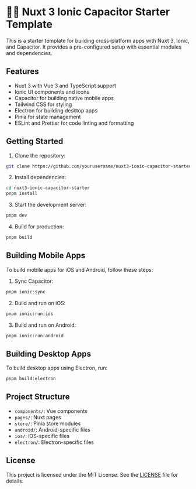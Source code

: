 # 🧚🏻 Nuxt 3 Ionic Capacitor Starter Template

This is a starter template for building cross-platform apps with Nuxt 3, Ionic, and Capacitor. It provides a pre-configured setup with essential modules and dependencies.

## Features

- Nuxt 3 with Vue 3 and TypeScript support
- Ionic UI components and icons
- Capacitor for building native mobile apps
- Tailwind CSS for styling
- Electron for building desktop apps
- Pinia for state management
- ESLint and Prettier for code linting and formatting

## Getting Started

1. Clone the repository:

```bash
git clone https://github.com/yourusername/nuxt3-ionic-capacitor-starter.git
```

2. Install dependencies:

```bash
cd nuxt3-ionic-capacitor-starter
pnpm install
```

3. Start the development server:

```bash
pnpm dev
```

4. Build for production:

```bash
pnpm build
```

## Building Mobile Apps

To build mobile apps for iOS and Android, follow these steps:

1. Sync Capacitor:

```bash
pnpm ionic:sync
```

2. Build and run on iOS:

```bash
pnpm ionic:run:ios
```

3. Build and run on Android:

```bash
pnpm ionic:run:android
```

## Building Desktop Apps

To build desktop apps using Electron, run:

```bash
pnpm build:electron
```

## Project Structure

- `components/`: Vue components
- `pages/`: Nuxt pages
- `store/`: Pinia store modules
- `android/`: Android-specific files
- `ios/`: iOS-specific files
- `electron/`: Electron-specific files

## License

This project is licensed under the MIT License. See the [LICENSE](LICENSE) file for details.
